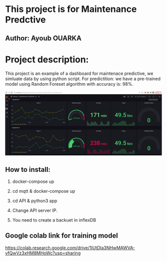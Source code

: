 # This project is for Maintenance Predctive 
## Author: Ayoub OUARKA

# Project description:
This project is an example of a dashboard for maintenace predictive, we simluate data by using python script. 
For predictition: we have a pre-trained model using Random Foreset algorithm  with accuracy is: 98%.


![Alt text](maintenance_predictive.png?raw=true "Dashboard")
## How to install:
1. docker-compose up

2. cd mqtt & docker-compose up

3. cd API & python3 app

4. Change API server IP.

5. You need to create a backuet in inflexDB


## Google colab link for training model
https://colab.research.google.com/drive/1IUtDla3NHwMAWVA-vfQwVz3xHM8MHoWc?usp=sharing






